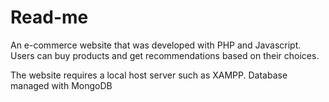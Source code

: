# Read-me
An e-commerce website that was developed with PHP and Javascript. Users can buy products and get recommendations based on their choices.

The website requires a local host server such as XAMPP. Database managed with MongoDB

